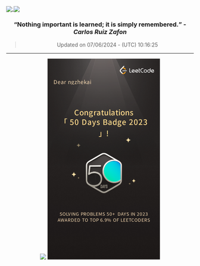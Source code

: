 
<a href="https://github.com/ngzhekai/github-readme-stats/"> <img height=200 align="center" src="https://github-stats-ngzhekai.vercel.app/api?username=ngzhekai&show_icons=true&count_private=true&theme=dracula&hide_border=true" /> </a> <a href="https://github.com/ngzhekai/github-readme-stats/"> <img height=200 align="center" src="https://github-stats-ngzhekai.vercel.app/api/top-langs/?username=ngzhekai&layout=donut&theme=dracula&hide_border=true" /> </a>

<h3 align=center> <b><q>Nothing important is learned; it is simply remembered.</q></b> -<em>Carlos Ruiz Zafon</em> </h3> <div align=center> <blockquote> Updated on 07/06/2024 - (UTC) 10:16:25</blockquote> </div>

---

<p align="center"> <img src="https://skillicons.dev/icons?i=js,ts,svelte,py,cpp,html,css,bootstrap,react,postgres,mysql,tailwind,nodejs,vercel,nextjs,fastapi,androidstudio,linux,postman,git,neovim,githubactions&perline=11" /> <img src="./doc/leetcode.png" alt="Leetcode Badge" width="60%"/></p> </p>


